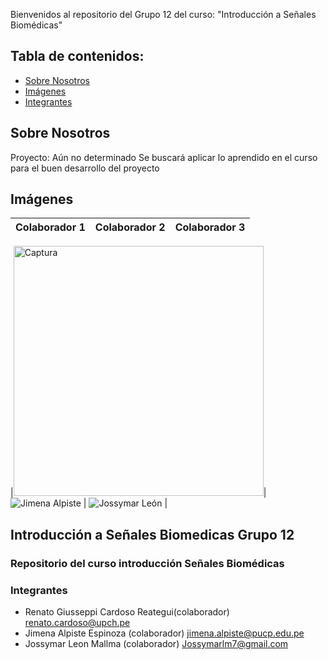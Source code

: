 Bienvenidos al repositorio del Grupo 12 del curso: "Introducción a Señales Biomédicas"


## Tabla de contenidos:
- [Sobre Nosotros](#SobreNosotros)
- [Imágenes](#Imágenes)
- [Integrantes](#Integrantes)

## Sobre Nosotros
Proyecto: Aún no determinado
Se buscará aplicar lo aprendido en el curso para el buen desarrollo del proyecto
## Imágenes
| Colaborador 1                          | Colaborador 2                          | Colaborador 3                          |
|---------------------------------|---------------------------------|---------------------------------|



|<img scr= "https://github.com/renatog2500/inb_2024_gh12/assets/164541858/1b2ba643-9eb2-447d-82eb-f0045fba748b" alt="Captura" width= "400">| ![Jimena Alpiste](Imágenes/Captura.jpg)    | ![Jossymar León](Imágenes/Yopuesquienmas.jpg)    |

## Introducción a Señales Biomedicas Grupo 12
### Repositorio del curso introducción Señales Biomédicas

### Integrantes
- Renato Giusseppi Cardoso Reategui(colaborador) renato.cardoso@upch.pe
- Jimena Alpiste Espinoza (colaborador) jimena.alpiste@pucp.edu.pe  
- Jossymar Leon Mallma (colaborador) Jossymarlm7@gmail.com


